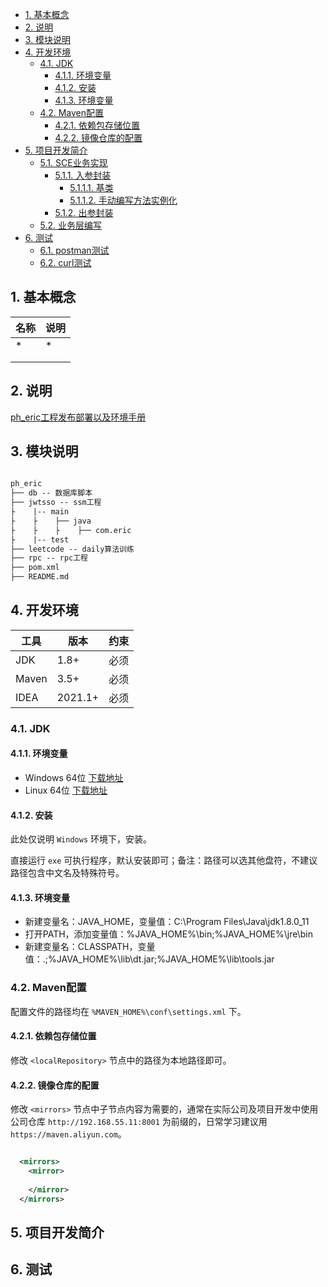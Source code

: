 <!-- TOC -->

- [1. 基本概念](#1-基本概念)
- [2. 说明](#2-说明)
- [3. 模块说明](#3-模块说明)
- [4. 开发环境](#4-开发环境)
  - [4.1. JDK](#41-jdk)
    - [4.1.1. 环境变量](#411-环境变量)
    - [4.1.2. 安装](#412-安装)
    - [4.1.3. 环境变量](#413-环境变量)
  - [4.2. Maven配置](#42-maven配置)
    - [4.2.1. 依赖包存储位置](#421-依赖包存储位置)
    - [4.2.2. 镜像仓库的配置](#422-镜像仓库的配置)
- [5. 项目开发简介](#5-项目开发简介)
  - [5.1. SCE业务实现](#51-sce业务实现)
    - [5.1.1. 入参封装](#511-入参封装)
      - [5.1.1.1. 基类](#5111-基类)
      - [5.1.1.2. 手动编写方法实例化](#5112-手动编写方法实例化)
    - [5.1.2. 出参封装](#512-出参封装)
  - [5.2. 业务层编写](#52-业务层编写)
- [6. 测试](#6-测试)
  - [6.1. postman测试](#61-postman测试)
  - [6.2. curl测试](#62-curl测试)

<!-- /TOC -->

## 1. 基本概念

| 名称  | 说明  |
| -- | --  |
| * | * |
|   |   |
|   |   |

## 2. 说明

[ph_eric工程发布部署以及环境手册](Doc/Deploy.md)

## 3. 模块说明

~~~txt

ph_eric
├── db -- 数据库脚本
├── jwtsso -- ssm工程
├    |-- main
├    ├    ├── java
├    ├    ├    ├── com.eric
├    |-- test
├── leetcode -- daily算法训练
├── rpc -- rpc工程
├── pom.xml
├── README.md

~~~

## 4. 开发环境

| 工具 | 版本 | 约束 |
| -- | -- | -- |
| JDK | 1.8+ | 必须 |
| Maven | 3.5+ | 必须 |
| IDEA | 2021.1+ | 必须 |

### 4.1. JDK

#### 4.1.1. 环境变量

- Windows 64位 [下载地址](https://download.oracle.com/otn-pub/java/jdk/8u201-b09/42970487e3af4f5aa5bca3f542482c60/jdk-8u201-windows-x64.exe)
- Linux 64位	[下载地址](https://download.oracle.com/errors/download-fail-1505220.html)

#### 4.1.2. 安装

此处仅说明 `Windows` 环境下，安装。

直接运行 `exe` 可执行程序，默认安装即可；备注：路径可以选其他盘符，不建议路径包含中文名及特殊符号。

#### 4.1.3. 环境变量

- 新建变量名：JAVA_HOME，变量值：C:\Program Files\Java\jdk1.8.0_11
- 打开PATH，添加变量值：%JAVA_HOME%\bin;%JAVA_HOME%\jre\bin
- 新建变量名：CLASSPATH，变量值：.;%JAVA_HOME%\lib\dt.jar;%JAVA_HOME%\lib\tools.jar

### 4.2. Maven配置

配置文件的路径均在 `%MAVEN_HOME%\conf\settings.xml` 下。

#### 4.2.1. 依赖包存储位置

修改 `<localRepository>` 节点中的路径为本地路径即可。

#### 4.2.2. 镜像仓库的配置

修改 `<mirrors>` 节点中子节点内容为需要的，通常在实际公司及项目开发中使用公司仓库 `http://192.168.55.11:8001` 为前缀的，日常学习建议用 `https://maven.aliyun.com`。

~~~xml

  <mirrors>
    <mirror>
         
    </mirror>
  </mirrors>

~~~

## 5. 项目开发简介

## 6. 测试
